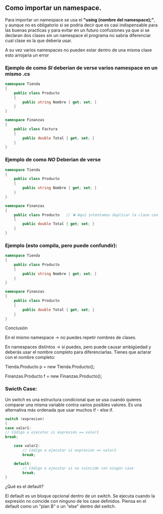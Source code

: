 ## Como importar un namespace.

Para importar un namespace se usa el **"using (nombre del namespace);"**, y aunque no es obligatorio 
si se podria decir que es casi indispensable para las buenas practicas y para evitar en un futuro confusiones
ya que si se declaran dos clases sin un namespace el programa no sabria diferenciar cual clase es la que deberia usar.

A su vez varios namespaces no pueden estar dentro de una misma clase esto arrojaria un error

### Ejemplo de como *SI* deberian de verse varios namespace en un mismo .cs

```C#
namespace Tienda
{
    public class Producto
    {
        public string Nombre { get; set; }
    }
}

namespace Finanzas
{
    public class Factura
    {
        public double Total { get; set; }
    }
}
```
### Ejemplo de como *NO* Deberian de verse 
```C#
namespace Tienda
{
    public class Producto
    {
        public string Nombre { get; set; }
    }
}

namespace Finanzas
{
    public class Producto   // ❌ Aquí intentamos duplicar la clase con el mismo nombre.
    {
        public double Total { get; set; }
    }
}
```

### Ejemplo (esto compila, pero puede confundir):

```C#
namespace Tienda
{
    public class Producto
    {
        public string Nombre { get; set; }
    }
}

namespace Finanzas
{
    public class Producto
    {
        public double Total { get; set; }
    }
}
```
Conclusión

En el mismo namespace → no puedes repetir nombres de clases.

En namespaces distintos → sí puedes, pero puede causar ambigüedad y deberás usar el nombre completo para diferenciarlas.
Tienes que aclarar con el nombre completo:

Tienda.Producto p = new Tienda.Producto();

Finanzas.Producto f = new Finanzas.Producto();



### Swicth Case:
Un switch es una estructura condicional que se usa cuando quieres comparar una misma variable contra varios posibles valores.
Es una alternativa más ordenada que usar muchos if - else if.
```C#
switch (expresion)
{
case valor1:
// Código a ejecutar si expresion == valor1
break;

    case valor2:
        // Código a ejecutar si expresion == valor2
        break;

    default:
        // Código a ejecutar si no coincide con ningún case
        break;
}
```
¿Qué es el default?

El default es un bloque opcional dentro de un switch.
Se ejecuta cuando la expresión no coincide con ninguno de los case definidos.
 Piensa en el default como un "plan B" o un "else" dentro del switch.